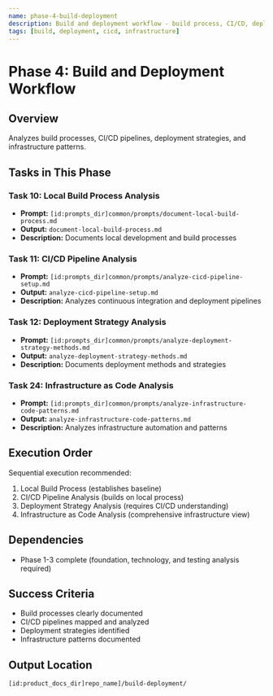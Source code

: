 ```yaml
---
name: phase-4-build-deployment
description: Build and deployment workflow - build process, CI/CD, deployment strategy, infrastructure analysis
tags: [build, deployment, cicd, infrastructure]
---
```


# Phase 4: Build and Deployment Workflow

## Overview
Analyzes build processes, CI/CD pipelines, deployment strategies, and infrastructure patterns.

## Tasks in This Phase

### Task 10: Local Build Process Analysis
- **Prompt:** `[id:prompts_dir]common/prompts/document-local-build-process.md`
- **Output:** `document-local-build-process.md`
- **Description:** Documents local development and build processes

### Task 11: CI/CD Pipeline Analysis
- **Prompt:** `[id:prompts_dir]common/prompts/analyze-cicd-pipeline-setup.md`
- **Output:** `analyze-cicd-pipeline-setup.md`
- **Description:** Analyzes continuous integration and deployment pipelines

### Task 12: Deployment Strategy Analysis
- **Prompt:** `[id:prompts_dir]common/prompts/analyze-deployment-strategy-methods.md`
- **Output:** `analyze-deployment-strategy-methods.md`
- **Description:** Documents deployment methods and strategies

### Task 24: Infrastructure as Code Analysis
- **Prompt:** `[id:prompts_dir]common/prompts/analyze-infrastructure-code-patterns.md`
- **Output:** `analyze-infrastructure-code-patterns.md`
- **Description:** Analyzes infrastructure automation and patterns

## Execution Order
Sequential execution recommended:
1. Local Build Process (establishes baseline)
2. CI/CD Pipeline Analysis (builds on local process)
3. Deployment Strategy Analysis (requires CI/CD understanding)
4. Infrastructure as Code Analysis (comprehensive infrastructure view)

## Dependencies
- Phase 1-3 complete (foundation, technology, and testing analysis required)

## Success Criteria
- Build processes clearly documented
- CI/CD pipelines mapped and analyzed
- Deployment strategies identified
- Infrastructure patterns documented

## Output Location
`[id:product_docs_dir]repo_name]/build-deployment/`
